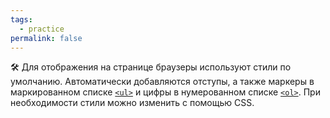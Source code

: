 ```yaml
---
tags:
  - practice
permalink: false
---
```


🛠️ Для отображения на странице браузеры используют стили по умолчанию. Автоматически добавляются отступы, а также маркеры в маркированном списке [`<ul>`](/html/ul) и цифры в нумерованном списке [`<ol>`](/html/ol). При необходимости стили можно изменить с помощью CSS.
